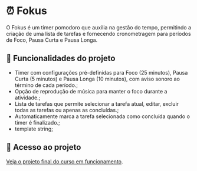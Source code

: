 # ⏰ Fokus
O Fokus é um timer pomodoro que auxilia na gestão do tempo, permitindo a criação de uma lista de tarefas e fornecendo cronometragem para períodos de Foco, Pausa Curta e Pausa Longa.
## 🔨 Funcionalidades do projeto
  - Timer com configurações pré-definidas para Foco (25 minutos), Pausa Curta (5 minutos) e Pausa Longa (10 minutos), com aviso sonoro ao término de cada período.;
  - Opção de reprodução de música para manter o foco durante a atividade.;
  - Lista de tarefas que permite selecionar a tarefa atual, editar, excluir todas as tarefas ou apenas as concluídas.;
  - Automaticamente marca a tarefa selecionada como concluída quando o timer é finalizado.;
  - template string;
## 📁 Acesso ao projeto

[Veja o projeto final do curso em funcionamento](https://fokus-xi-indol.vercel.app/).
